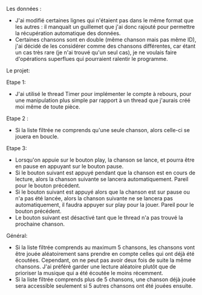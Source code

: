 Les données :
- J'ai modifié certaines lignes qui n'étaient pas dans le même format que les autres : il 
manquait un guillemet que j'ai donc rajouté pour permettre la récupération automatique des 
données.
- Certaines chansons sont en double (même chanson mais pas même ID), j'ai décidé de les considérer
comme des chansons différentes, car étant un cas très rare (je n'ai trouvé qu'un seul cas), je
ne voulais faire d'opérations superflues qui pourraient ralentir le programme.

Le projet:

Etape 1:
- J'ai utilisé le thread Timer pour implémenter le compte à rebours, pour une manipulation
plus simple par rapport à un thread que j'aurais créé moi même de toute pièce.

Etape 2 :
- Si la liste filtrée ne comprends qu'une seule chanson, alors celle-ci se jouera en boucle.

Etape 3:
- Lorsqu'on appuie sur le bouton play, la chanson se lance, et pourra être en pause en appuyant 
sur le bouton pause.
- Si le bouton suivant est appuyé pendant que la chanson est en cours de lecture, alors la 
chanson suivante se lancera automatiquement. Pareil pour le bouton précédent.
- Si le bouton suivant est appuyé alors que la chanson est sur pause ou n'a pas été lancée,
alors la chanson suivante ne se lancera pas automatiquement, il faudra appuyer sur play pour 
la jouer. Pareil pour le bouton précédent.
- Le bouton suivant est désactivé tant que le thread n'a pas trouvé la prochaine chanson.



Général:
- Si la liste filtrée comprends au maximum 5 chansons, les chansons vont être jouée 
aléatoirement sans prendre en compte celles qui ont déjà été écoutées. Cependant, on ne peut pas
avoir deux fois de suite la même chansons. J'ai préféré garder une lecture aléatoire plutôt que 
de prioriser la musique qui a été écoutée le moins récemment.
- Si la liste filtrée comprends plus de 5 chansons, une chanson déjà jouée sera accessible 
seulement si 5 autres chansons ont été jouées ensuite. 

